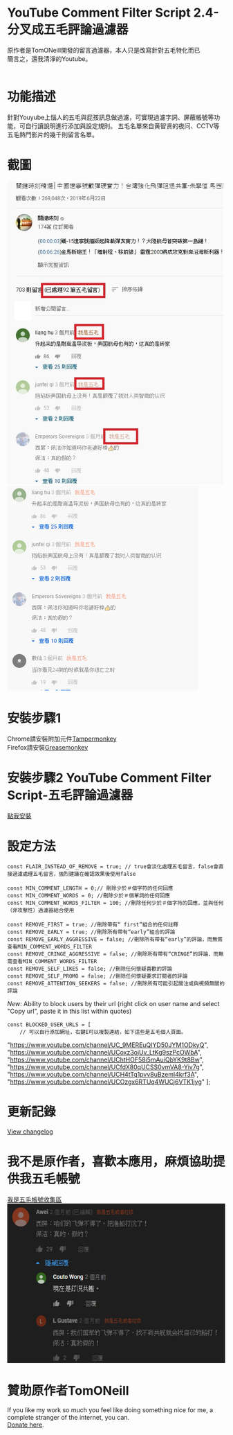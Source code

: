 # YouTube Comment Filter Script 2.4-分叉成五毛評論過濾器
原作者是TomONeill開發的留言過濾器，本人只是改寫針對五毛特化而已
<BR/>
簡言之，還我清淨的Youtube。
<BR/><BR/>
# 功能描述
針對Youyube上惱人的五毛與屁孩訊息做過濾，可實現過濾字詞、屏蔽帳號等功能，可自行讀說明進行添加與設定規則。
五毛名單來自黄智贤的夜问、CCTV等五毛熱門影片的幾千則留言名單。
	
# 截圖
<IMG SRC="https://github.com/MoutatsuLai/youtube-comment-filter-script/blob/master/screenshots/2019-10-08_001.jpg?raw=true" width="500" height="700" />
<BR />
<IMG SRC="https://github.com/MoutatsuLai/youtube-comment-filter-script/blob/master/screenshots/1.gif" width="442" height="473" />

# 安裝步驟1
Chrome請安裝附加元件<A HREF="https://chrome.google.com/webstore/detail/tampermonkey/dhdgffkkebhmkfjojejmpbldmpobfkfo?hl=zh-TW&utm_source=chrome-ntp-launcher">Tampermonkey</A><BR/>
Firefox請安裝<A HREF="https://addons.mozilla.org/zh-TW/firefox/addon/greasemonkey/">Greasemonkey</A>
# 安裝步驟2 YouTube Comment Filter Script-五毛評論過濾器
<A HREF="https://github.com/MoutatsuLai/youtube-comment-filter-script/raw/master/yt-comment-filter-latest.user.js">點我安裝</A>


# 設定方法

    const FLAIR_INSTEAD_OF_REMOVE = true; // true會淡化處理五毛留言，false會直接過濾處理五毛留言，強烈建議在確認效果後使用false
	
    const MIN_COMMENT_LENGTH = 0;// 刪除少於＃個字符的任何回應
    const MIN_COMMENT_WORDS = 0; //刪除少於＃個單詞的任何回應
    const MIN_COMMENT_WORDS_FILTER = 100; //刪除任何少於＃個字符的回應，並與任何（非攻擊性）過濾器結合使用

    const REMOVE_FIRST = true; //刪除帶有“ first”組合的任何註釋
    const REMOVE_EARLY = true; //刪除所有帶有“early”組合的評論
    const REMOVE_EARLY_AGGRESSIVE = false; //刪除所有帶有“early”的評論，而無需查看MIN_COMMENT_WORDS_FILTER
    const REMOVE_CRINGE_AGGRESSIVE = false; //刪除所有帶有“CRINGE”的評論，而無需查看MIN_COMMENT_WORDS_FILTER
    const REMOVE_SELF_LIKES = false; //刪除任何懷疑喜歡的評論
    const REMOVE_SELF_PROMO = false; //刪除任何懷疑要求訂閱者的評論
    const REMOVE_ATTENTION_SEEKERS = false; //刪除所有可能引起關注或與視頻無關的評論

*New*:
Ability to block users by their url (right click on user name and select "Copy url", paste it in this list within quotes)
	
	const BLOCKED_USER_URLS = [
		// 可以自行添加網址，右鍵E可以複製連結，如下這些是五毛個人頁面。
"https://www.youtube.com/channel/UC_9MEREuQIYD50JYM1ODkyQ",
"https://www.youtube.com/channel/UCoxz3ojUv_LtKg9szPcOWbA",
"https://www.youtube.com/channel/UChtHOF58i5mAuiQbYK9t8Bw",
"https://www.youtube.com/channel/UCfdX80qUCSS0vmVA8-Yiv7g",
"https://www.youtube.com/channel/UCH4tTq1pvv8uBzeml4krf3A",
"https://www.youtube.com/channel/UCOzgx6RTUq4WUCj6VTK1jyg"
	];


# 更新記錄
<A HREF="https://raw.githubusercontent.com/MoutatsuLai/youtube-comment-filter-script/master/changelog.txt">View changelog</A>
# 我不是原作者，喜歡本應用，麻煩協助提供我五毛帳號
[我是五毛帳號收集區](https://github.com/TomONeill/youtube-comment-filter-script/pull/2)
<IMG SRC="https://github.com/MoutatsuLai/youtube-comment-filter-script/blob/master/screenshots/5m.gif?raw=true" width="565" height="368" />
# 贊助原作者TomONeill
If you like my work so much you feel like doing something nice for me, a complete stranger of the internet, you can.<BR />
<A HREF="https://www.paypal.me/TomONeill">Donate here</A>.
